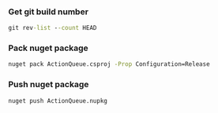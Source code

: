 
### Get git build number
```cmd
git rev-list --count HEAD
```

### Pack nuget package
```cmd
nuget pack ActionQueue.csproj -Prop Configuration=Release
```

### Push nuget package
```cmd
nuget push ActionQueue.nupkg
```